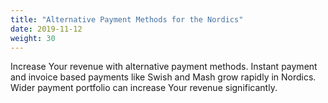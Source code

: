```yaml
---
title: "Alternative Payment Methods for the Nordics"
date: 2019-11-12
weight: 30
---
```

Increase Your revenue with alternative payment methods. Instant payment and invoice based payments like Swish and Mash grow rapidly in Nordics. Wider payment portfolio can increase Your revenue significantly.
